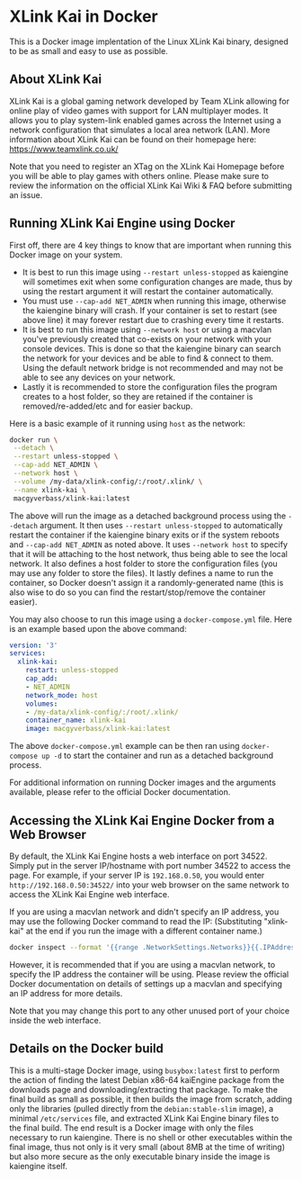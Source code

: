 # XLink Kai in Docker

This is a Docker image implentation of the Linux XLink Kai binary, designed to be as small and easy to use as possible.

## About XLink Kai

XLink Kai is a global gaming network developed by Team XLink allowing for online play of video games with support for LAN multiplayer modes.
It allows you to play system-link enabled games across the Internet using a network configuration that simulates a local area network (LAN).
More information about XLink Kai can be found on their homepage here: <https://www.teamxlink.co.uk/>

Note that you need to register an XTag on the XLink Kai Homepage before you will be able to play games with others online.
Please make sure to review the information on the official XLink Kai Wiki & FAQ before submitting an issue.

## Running XLink Kai Engine using Docker

First off, there are 4 key things to know that are important when running this Docker image on your system.

* It is best to run this image using `--restart unless-stopped` as kaiengine will sometimes exit when some configuration changes are made, thus by using the restart argument it will restart the container automatically.
* You must use `--cap-add NET_ADMIN` when running this image, otherwise the kaiengine binary will crash.  If your container is set to restart (see above line) it may forever restart due to crashing every time it restarts.
* It is best to run this image using `--network host` or using a macvlan you've previously created that co-exists on your network with your console devices.  This is done so that the kaiengine binary can search the network for your devices and be able to find & connect to them.  Using the default network bridge is not recommended and may not be able to see any devices on your network.
* Lastly it is recommended to store the configuration files the program creates to a host folder, so they are retained if the container is removed/re-added/etc and for easier backup.

Here is a basic example of it running using `host` as the network:

```bash
docker run \
 --detach \
 --restart unless-stopped \
 --cap-add NET_ADMIN \
 --network host \
 --volume /my-data/xlink-config/:/root/.xlink/ \
 --name xlink-kai \
 macgyverbass/xlink-kai:latest
```

The above will run the image as a detached background process using the `--detach` argument.  It then uses `--restart unless-stopped` to automatically restart the container if the kaiengine binary exits or if the system reboots and `--cap-add NET_ADMIN` as noted above.  It uses `--network host` to specify that it will be attaching to the host network, thus being able to see the local network.  It also defines a host folder to store the configuration files (you may use any folder to store the files).  It lastly defines a name to run the container, so Docker doesn't assign it a randomly-generated name (this is also wise to do so you can find the restart/stop/remove the container easier).

You may also choose to run this image using a `docker-compose.yml` file.  Here is an example based upon the above command:

```yml
version: '3'
services:
  xlink-kai:
    restart: unless-stopped
    cap_add:
    - NET_ADMIN
    network_mode: host
    volumes:
    - /my-data/xlink-config/:/root/.xlink/
    container_name: xlink-kai
    image: macgyverbass/xlink-kai:latest
```

The above `docker-compose.yml` example can be then ran using `docker-compose up -d` to start the container and run as a detached background process.

For additional information on running Docker images and the arguments available, please refer to the official Docker documentation.

## Accessing the XLink Kai Engine Docker from a Web Browser

By default, the XLink Kai Engine hosts a web interface on port 34522.  Simply put in the server IP/hostname with port number 34522 to access the page.  For example, if your server IP is `192.168.0.50`, you would enter `http://192.168.0.50:34522/` into your web browser on the same network to access the XLink Kai Engine web interface.

If you are using a macvlan network and didn't specify an IP address, you may use the following Docker command to read the IP:  (Substituting "xlink-kai" at the end if you run the image with a different container name.)

```bash
docker inspect --format '{{range .NetworkSettings.Networks}}{{.IPAddress}}{{end}}' xlink-kai
```

However, it is recommended that if you are using a macvlan network, to specify the IP address the container will be using.  Please review the official Docker documentation on details of settings up a macvlan and specifying an IP address for more details.

Note that you may change this port to any other unused port of your choice inside the web interface.

## Details on the Docker build

This is a multi-stage Docker image, using `busybox:latest` first to perform the action of finding the latest Debian x86-64 kaiEngine package from the downloads page and downloading/extracting that package.
To make the final build as small as possible, it then builds the image from scratch, adding only the libraries (pulled directly from the `debian:stable-slim` image), a minimal `/etc/services` file, and extracted XLink Kai Engine binary files to the final build.
The end result is a Docker image with only the files necessary to run kaiengine.  There is no shell or other executables within the final image, thus not only is it very small (about 8MB at the time of writing) but also more secure as the only executable binary inside the image is kaiengine itself.


